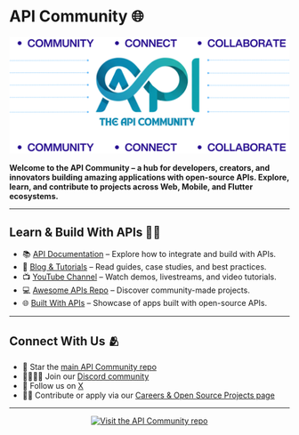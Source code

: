 # API Community 🌐

<p align="center">
    <a href="https://example.com" target="_blank">
        <img src="/banner.png" alt="API Community Banner">
    </a>
</p>

**Welcome to the API Community – a hub for developers, creators, and innovators building amazing applications with open-source APIs. Explore, learn, and contribute to projects across Web, Mobile, and Flutter ecosystems.**

---

## Learn & Build With APIs 🧑‍🎓

- 📚 [API Documentation](https://example.com/docs) – Explore how to integrate and build with APIs.  
- 📝 [Blog & Tutorials](https://example.com/blog) – Read guides, case studies, and best practices.  
- 📺 [YouTube Channel](https://youtube.com/c/example) – Watch demos, livestreams, and video tutorials.  
- 💻 [Awesome APIs Repo](https://github.com/example/awesome-apis) – Discover community-made projects.  
- 🌐 [Built With APIs](https://builtwithexample.com/) – Showcase of apps built with open-source APIs.  

---

## Connect With Us 🫂

- 🌟 Star the [main API Community repo](https://github.com/example/api-community/stargazers)  
- 👨‍👩‍👧‍👦 Join our [Discord community](https://discord.gg/example)  
- 🐤 Follow us on [X](https://x.com/example)  
- 🧑‍💻 Contribute or apply via our [Careers & Open Source Projects page](https://example.com/careers)  

---

<p align="center">
    <a href="https://github.com/example/api-community">
        <img src="https://raw.githubusercontent.com/example/api-community/master/public/images/github.png" alt="Visit the API Community repo">
    </a>
</p>
